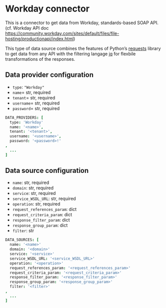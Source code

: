 # Workday connector

This is a connector to get data from Workday, standards-based SOAP API. (cf. Workday API doc https://community.workday.com/sites/default/files/file-hosting/productionapi/index.html)

This type of data source combines the features of Python’s [requests](http://docs.python-requests.org/) 
library to get data from any API with the filtering langage [jq](https://stedolan.github.io/jq/) for
flexbile transformations of the responses.

## Data provider configuration

* `type`: `"Workday"`
* `name`= str, required
* `tenant`= str, required
* `username`= str, required
* `password`= str, required


```coffee
DATA_PROVIDERS: [
  type: 'Workday'
  name: '<name>',
  tenant: '<tenant>',
  username: '<username>',
  password: '<password>!'
,
  ...
]
```


## Data source configuration

* `name`: str, required
* `domain`: str, required
* `service`: str, required
* `service_WSDL_URL`: str, required
* `operation`: str, required
* `request_references_param`: dict 
* `request_criteria_param`: dict 
* `response_filter_param`: dict 
* `response_group_param`: dict 
* `filter`: str 

```coffee
DATA_SOURCES: [
  name: '<name>'
  domain: '<domain>'
  service: '<service>'
  service_WSDL_URL: '<service_WSDL_URL>'
  operation: '<operation>'
  request_references_param: '<request_references_param>'
  request_criteria_param: '<request_criteria_param>'
  response_filter_param: '<response_filter_param>'
  response_group_param: '<response_group_param>'
  filter: '<filter>'
,
  ...
]
```


